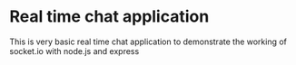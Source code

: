 # Real time chat application
This is very basic real time chat application to demonstrate the working of socket.io with node.js and express
